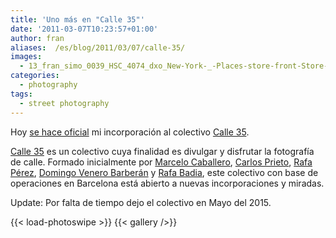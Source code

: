 ```yaml
---
title: 'Uno más en "Calle 35"'
date: '2011-03-07T10:23:57+01:00'
author: fran
aliases:  /es/blog/2011/03/07/calle-35/
images:
  - 13_fran_simo_0039_HSC_4074_dxo_New-York-_-Places-store-front-Store-Fronts-Street-photography-Travelbook_v3-Travelbook_v4.jpg
categories:
  - photography
tags:
  - street photography
---
```


Hoy [se hace oficial](http://calle35.com/nueva-incorporacion-a-calle-35-fran-simo/) mi incorporación al colectivo [Calle 35](http://calle35.com/).

[Calle 35](http://calle35.com/) es un colectivo cuya finalidad es divulgar y disfrutar la fotografía de calle. Formado inicialmente por [Marcelo Caballero](http://marcelocaballero-fotografia.blogspot.com/), [Carlos Prieto](http://cmprieto.blogspot.com/), [Rafa Pérez](http://elfotografoviajero.com/), [Domingo Venero Barberán](http://www.domingovenerobarberan.es/) y [Rafa Badia](http://rafabadia.blogspot.com/), este colectivo con base de operaciones en Barcelona está abierto a nuevas incorporaciones y miradas.

Update: Por falta de tiempo dejo el colectivo en Mayo del 2015.

<!--more-->

{{< load-photoswipe >}}
{{< gallery />}}

